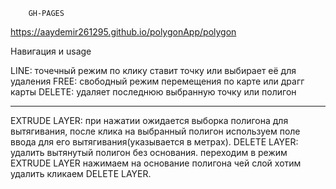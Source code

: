         GH-PAGES
https://aaydemir261295.github.io/polygonApp/polygon

Навигация и usage

LINE: точечный режим по клику ставит точку или выбирает её для удаления
FREE: свободный режим перемещения по карте или драгг карты 
DELETE: удаляет последнюю выбранную точку или полигон
___________________________________________________
EXTRUDE LAYER: 
при нажатии ожидается выборка полигона для вытягивания,
после клика на выбранный полигон 
используем поле ввода для его вытягивания(указывается в метрах).
DELETE LAYER: 
удалить вытянутый полигон без основания.
переходим в режим EXTRUDE LAYER
нажимаем на основание полигона чей слой хотим удалить
кликаем DELETE LAYER.